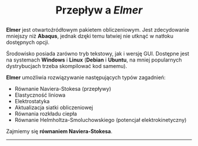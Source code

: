 # <p align="center">Przepływ a _Elmer_</p>
**Elmer** jest otwartoźródłowym pakietem obliczeniowym. Jest zdecydowanie mniejszy niż **Abaqus**, jednak dzęki temu łatwiej nie utknąć w natłoku dostępnych opcji.

Środowisko posiada zarówno tryb tekstowy, jak i wersję GUI. Dostępne jest na systemach **Windows** i **Linux** (**Debian** i **Ubuntu**, na mniej popularnych dystrybucjach trzeba skompilować kod samemu).
  
**Elmer** umożliwia rozwiązywanie następujących typów zagadnień:
* Równanie Naviera-Stokesa (przepływy)
* Elastyczność liniowa
* Elektrostatyka
* Aktualizacja siatki obliczeniowej
* Równania rozkładu ciepła
* Równanie Helmholtza-Smoluchowskiego (potencjał elektrokinetyczny)

Zajmiemy się **równaniem Naviera-Stokesa**.  
***